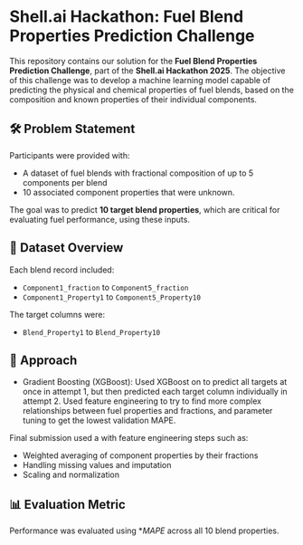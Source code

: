 # Shell.ai Hackathon: Fuel Blend Properties Prediction Challenge

This repository contains our solution for the **Fuel Blend Properties Prediction Challenge**, part of the **Shell.ai Hackathon 2025**. The objective of this challenge was to develop a machine learning model capable of predicting the physical and chemical properties of fuel blends, based on the composition and known properties of their individual components.

## 🛠 Problem Statement

Participants were provided with:
- A dataset of fuel blends with fractional composition of up to 5 components per blend
- 10 associated component properties that were unknown.

The goal was to predict **10 target blend properties**, which are critical for evaluating fuel performance, using these inputs.

## 📁 Dataset Overview

Each blend record included:
- `Component1_fraction` to `Component5_fraction`
- `Component1_Property1` to `Component5_Property10`

The target columns were:
- `Blend_Property1` to `Blend_Property10`

## 🧠 Approach

- Gradient Boosting (XGBoost):
Used XGBoost on to predict all targets at once in attempt 1, but then predicted each target column individually in attempt 2. Used feature engineering to try to find more complex relationships between fuel properties and fractions, and parameter tuning to get the lowest validation MAPE.


Final submission used a with feature engineering steps such as:
- Weighted averaging of component properties by their fractions
- Handling missing values and imputation
- Scaling and normalization

## 📊 Evaluation Metric

Performance was evaluated using **MAPE* across all 10 blend properties.

